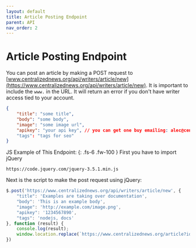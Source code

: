 ```yaml
---
layout: default
title: Article Posting Endpoint
parent: API
nav_order: 2
---
```


# Article Posting Endpoint

You can post an article by making a POST request to [www.centralizednews.org/api/writers/article/new](https://www.centralizednews.org/api/writers/article/new). It is important to include the `www.` in the URL.
It will return an error if you don't have writer access tied to your account.

```json
{
    "title": "some title",
    "body": "some body",
    "image": "some image url",
    "apikey": "your api key", // you can get one buy emailing: alec@centralizednews.org
    "tags": "tags for seo"
}
```

JS Example of This Endpoint:
{: .fs-6 .fw-100 }
First you have to import jQuery
```
https://code.jquery.com/jquery-3.5.1.min.js
```
Next is the script to make the post request using jQuery:
```js
$.post('https://www.centralizednews.org/api/writers/article/new', {
    "title": 'Examples are taking over documentation',
    "body": 'This is an example body',
    "image": 'http://example.com/image.png',
    "apikey": '1234567890',
    "tags": 'nodejs, docs'
}, function (result) {
    console.log(result);
    window.location.replace(`https://www.centralizednews.org/article?id=${result._id}`)
})

```